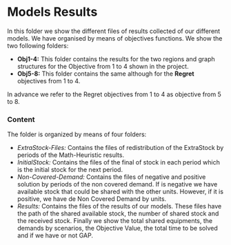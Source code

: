 # Models Results

In this folder we show the different files of results collected of our different models. We have organised by means of objectives functions. We show the two following folders:

* **Obj1-4:** This folder contains the results for the two regions and graph structures for the Objective from 1 to 4 shown in the project.
* **Obj5-8:** This folder contains the same although for the **Regret** objectives from 1 to 4.

In advance we refer to the Regret objectives from 1 to 4 as objective from 5 to 8.

<h3> Content </h3>

The folder is organized by means of four folders:

* *ExtraStock-Files:* Contains the files of redistribution of the ExtraStock by periods of the Math-Heuristic results.
* *InitialStock:* Contains the files of the final of stock in each period which is the initial stock for the next period.
* *Non-Covered-Demand:* Contains the files of negative and positive solution by periods of the non covered demand. If is negative we have available stock that could be shared with the other units. However, if it is positive, we have de Non Covered Demand by units.
* *Results:* Contains the files of the results of our models. These files have the path of the shared available stock, the number of shared stock and the received stock. Finally we show the total shared equipments, the demands by scenarios, the Objective Value, the total time to be solved and if we have or not GAP.

